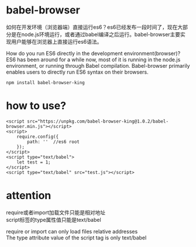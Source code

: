 # babel-browser   
如何在开发环境（浏览器端）直接运行es6？es6已经发布一段时间了，现在大部分是在node.js环境运行，或者通过babel编译之后运行。babel-browser主要实现用户能够在浏览器上直接运行es6语法。    
   
   
How do you run ES6 directly in the development environment(browser)? ES6 has been around for a while now, most of it is running in the node.js environment, or running through Babel compilation. Babel-browser primarily enables users to directly run ES6 syntax on their browsers.
        
      
```  
npm install babel-browser-king  
```   
      
# how to use?     
```
<script src="https://unpkg.com/babel-browser-king@1.0.2/babel-browser.min.js"></script>   
<script>   
	require.config({   
		path: ''  //es6 root   
	});   
</script>   
<script type="text/babel">   
	let test = 1;   
</script>   
<script type="text/babel" src="test.js"></script>    
```    
    
# attention   
require或者import加载文件只能是相对地址      
script标签的type属性值只能是text/babel    
   
   
require or import can only load files relative addresses     
The type attribute value of the script tag is only text/babel  
      
